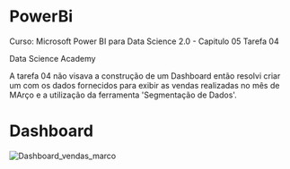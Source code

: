<h1>PowerBi</h1>
<p>Curso: Microsoft Power BI para Data Science 2.0 - Capitulo 05 Tarefa 04

<p>Data Science Academy
  
<p>A tarefa 04 não visava a construção de um Dashboard então resolvi criar um com os dados fornecidos para exibir as vendas realizadas no mês de MArço e a utilização da ferramenta 'Segmentação de Dados'.

<h1>Dashboard</h1>

![Dashboard_vendas_marco](https://user-images.githubusercontent.com/45541129/144139910-f8655a49-ed1d-460d-a560-9819107e6dae.JPG)
